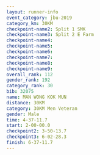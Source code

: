 ```yaml
---
layout: runner-info 
event_category: jbu-2019 
category_km: 30KM 
checkpoint-name2: Split 1 SMK 
checkpoint-name3: Split 2 E Farm 
checkpoint-name4: 
checkpoint-name5: 
checkpoint-name6: 
checkpoint-name7: 
checkpoint-name8: 
checkpoint-name9: 
overall_rank: 112
gender_rank: 192
category_rank: 30
bib: 32075
name: MAN WONG KOK MUN
distance: 30KM
category: 30KM Men Veteran
gender: Male
time: 4-37-11.7
start: 2-00-00.0
checkpoint2: 3-50-13.7
checkpoint3: 6-02-28.3
finish: 6-37-11.7
---
```

